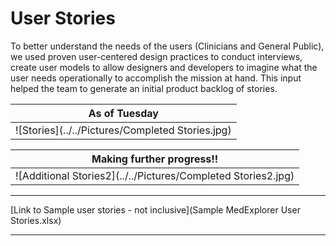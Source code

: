 # User Stories

To better understand the needs of the users (Clinicians and General Public), we used proven user-centered design practices to conduct interviews, create user models to allow designers and developers to imagine what the user needs operationally to accomplish the mission at hand. This input helped the team to generate an initial product backlog of stories.

| As of Tuesday |
| --- |
| ![Stories](../../Pictures/Completed Stories.jpg) |


| Making further progress!! |
| --- |
| ![Additional Stories2](../../Pictures/Completed Stories2.jpg) |

***
[Link to Sample user stories - not inclusive](Sample MedExplorer User Stories.xlsx)
***
